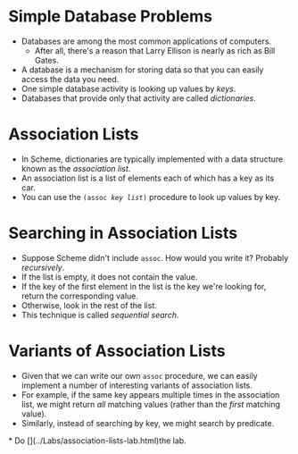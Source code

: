 Simple Database Problems
========================
* Databases are among the most common applications of computers. 
    * After all, there's a reason that Larry Ellison is nearly as rich
    as Bill Gates.
* A database is a mechanism for storing data
  so that you can easily access the data you need.
* One simple database activity is looking up values by *keys*.
* Databases that provide only that activity are called *dictionaries*.

Association Lists
=================
* In Scheme, dictionaries are typically implemented with a data structure
  known as the *association list*.
* An association list is a list of elements each of which
  has a key as its car.
* You can use the <code>(assoc *key* *list*)</code> 
  procedure to look up values by key.

Searching in Association Lists
==============================
* Suppose Scheme didn't include <code>assoc</code>.  How would you write
  it?  Probably *recursively*.
* If the list is empty, it does not contain the value.
* If the key of the first element in the list is the key we're
  looking for, return the corresponding value.
* Otherwise, look in the rest of the list.
* This technique is called *sequential search*.

Variants of Association Lists
=============================
* Given that we can write our own <code>assoc</code> procedure, we can
  easily implement a number of interesting variants of association lists.
* For example, if the same key appears multiple times in the association list, we might return *all* matching values (rather than the *first* matching value).
* Similarly, instead of searching by key, we might search by predicate.

<section title="alists-lab" title="Lab">
* Do [](../Labs/association-lists-lab.html)the lab</a>.

